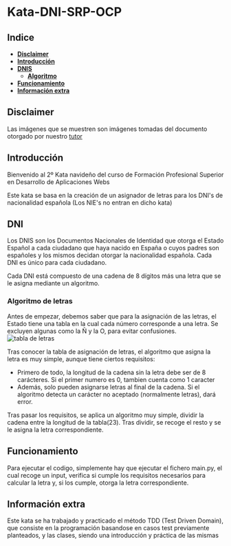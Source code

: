 # Kata-DNI-SRP-OCP

## **Indice**
- [**Disclaimer**](#disclaimer)
- [**Introducción**](#introducción)
- [**DNIS**](#dni)
  - [**Algoritmo**](#algoritmo-de-letras)
- [**Funcionamiento**](#funcionamiento)
- [**Información extra**](#información-extra)
  
## Disclaimer
Las imágenes que se muestren son imágenes tomadas del documento otorgado por nuestro [tutor](https://github.com/dfleta)

## Introducción
Bienvenido al 2º Kata navideño del curso de Formación Profesional Superior en Desarrollo de Aplicaciones Webs

Este kata se basa en la creación de un asignador de letras para los DNI's de nacionalidad española (Los NIE's no entran en dicho kata)

## DNI
Los DNIS son los Documentos Nacionales de Identidad que otorga el Estado Español a cada ciudadano que haya nacido en España o cuyos padres son españoles y los mismos decidan otorgar la nacionalidad española. Cada DNI es único para cada ciudadano.

Cada DNI está compuesto de una cadena de 8 dígitos más una letra que se le asigna mediante un algoritmo.

### Algoritmo de letras
Antes de empezar, debemos saber que para la asignación de las letras, el Estado tiene una tabla en la cual cada número corresponde a una letra. Se excluyen algunas como la Ñ y la O, para evitar confusiones.
![tabla de letras](https://user-images.githubusercontent.com/115024410/210185121-b3a7902b-b486-4860-ac37-dcb08a68cad7.png)

Tras conocer la tabla de asignación de letras, el algoritmo que asigna la letra es muy simple, aunque tiene ciertos requisitos:

- Primero de todo, la longitud de la cadena sin la letra debe ser de 8 carácteres. Si el primer numero es 0, tambien cuenta como 1 caracter
- Además, solo pueden asignarse letras al final de la cadena. Si el algoritmo detecta un carácter no aceptado (normalmente letras), dará error.

Tras pasar los requisitos, se aplica un algoritmo muy simple, dividir la cadena entre la longitud de la tabla(23). Tras dividir, se recoge el resto y se le asigna la letra correspondiente.


## Funcionamiento

Para ejecutar el codigo, simplemente hay que ejecutar el fichero main.py, el cual recoge un input, verifica si cumple los requisitos necesarios para calcular la letra y, si los cumple, otorga la letra correspondiente.

## Información extra
Este kata se ha trabajado y practicado el método TDD (Test Driven Domain), que consiste en la programación basandose en casos test previamente planteados, y las clases, siendo una introducción y práctica de las mismas






